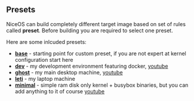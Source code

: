 ## Presets

NiceOS can build completely different target image based on set of rules called __preset__. 
Before building you are required to select one preset. 

Here are some inlcuded presets:
- __[base](base/)__ - starting point for custom preset, if you are not expert at kernel configuration start here
- __[dev](dev/)__ - my development environment featuring docker, [youtube](https://youtu.be/cPaDJTJbgwQ)
- __[ghost](ghost/)__ - my main desktop machine, [youtube](https://youtu.be/SNuNFt7kSIE)
- __[leti](leti/)__ - my laptop machine
- __[minimal](minimal/)__ - simple ram disk only kernel + busybox binaries, but you can add anything to it of course [youtube](https://youtu.be/4CH8b0HnIu8)
